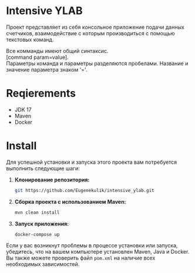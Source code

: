 # Intensive YLAB
<p>
Проект представляет из себя консольное приложение 
подачи данных счетчиков, взаимодействие с которым 
производиться с помощью текстовых команд.
</p>
Все комманды имеют общий синтаксис.<br>
[command param=value].<br>
Параметры команда и параметры разделяются пробелами.
Название и значение параметра знаком '='.

# Reqierements

<ul>
   <li>JDK 17</li>
   <li>Maven</li>
   <li>Docker</li>
</ul>

# Install

Для успешной установки и запуска этого проекта вам потребуется выполнить следующие шаги:

1. **Клонирование репозитория:**
    ```bash
    git https://github.com/Eugenekulik/intensive_ylab.git
    ```

2. **Сборка проекта с использованием Maven:**
    ```bash
    mvn clean install
    ```

3. **Запуск приложения:**
    ```bash
    docker-compose up
    ```

Если у вас возникнут проблемы в процессе установки или запуска, убедитесь, что на вашем компьютере установлен Maven, Java и Docker. Вы также можете проверить файл `pom.xml` на наличие всех необходимых зависимостей.

